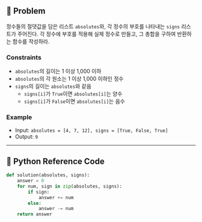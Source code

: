 ## 🧠 Problem
정수들의 절댓값을 담은 리스트 `absolutes`와, 각 정수의 부호를 나타내는 `signs` 리스트가 주어진다.
각 정수에 부호를 적용해 실제 정수로 만들고, 그 총합을 구하여 반환하는 함수를 작성하라.

### Constraints
- `absolutes`의 길이는 1 이상 1,000 이하
- `absolutes`의 각 원소는 1 이상 1,000 이하인 정수
- `signs`의 길이는 `absolutes`와 같음
  - `signs[i]`가 `True`이면 `absolutes[i]`는 양수
  - `signs[i]`가 `False`이면 `absolutes[i]`는 음수

### Example
- Input: `absolutes = [4, 7, 12], signs = [True, False, True]`
- Output: `9`

---

## 🐍 Python Reference Code

```python
def solution(absolutes, signs):
    answer = 0
    for num, sign in zip(absolutes, signs):
        if sign:
            answer += num
        else:
            answer -= num
    return answer
```
